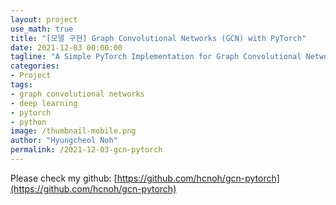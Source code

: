 ```yaml
---
layout: project
use_math: true
title: "[모델 구현] Graph Convolutional Networks (GCN) with PyTorch"
date: 2021-12-03 00:00:00
tagline: "A Simple PyTorch Implementation for Graph Convolutional Networks (GCN)"
categories:
- Project
tags:
- graph convolutional networks
- deep learning
- pytorch
- python
image: /thumbnail-mobile.png
author: "Hyungcheol Noh"
permalink: /2021-12-03-gcn-pytorch
---
```


Please check my github: [https://github.com/hcnoh/gcn-pytorch](https://github.com/hcnoh/gcn-pytorch)
